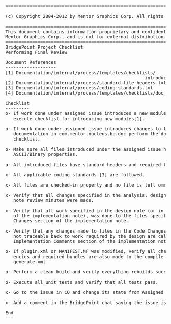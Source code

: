 <pre>
========================================================================

(c) Copyright 2004-2012 by Mentor Graphics Corp. All rights reserved.

========================================================================
This document contains information proprietary and confidential to
Mentor Graphics Corp., and is not for external distribution.
========================================================================
BridgePoint Project Checklist
Performing Final Review

Document References
-------------------
[1] Documentation/internal/process/templates/checklists/
                                                    introducing-new-modules.chk
[2] Documentation/internal/process/standard-file-headers.txt
[3] Documentation/internal/process/coding-standards.txt
[4] Documentation/internal/process/templates/checklists/doc_final_review.chk

Checklist
---------
o- If work done under assigned issue introduces a new module/plugin then 
   execute checklist for introducing new modules[1].

o- If work done under assigned issue introduces changes to the user
   documentation in com.mentor.nucleus.bp.doc perform the doc_final_review
   checklist.
   
o- Make sure all files introduced under the assigned issue have the correct 
   ASCII/Binary properties.

o- All introduced files have standard headers and required footers [2].

x- All applicable coding standards [3] are followed.

x- All files are checked-in properly and no file is left ommitted.

x- Verify that all changes specified in the analysis, design and implementation
   note review minutes were made.

x- Verify that all work specified in the design note (or in the design section 
   of the implementation note), was done to the files specified in the Code 
   Changes section of the implementation note.  

x- Verify that any changes made to files in the Code Changes section that are 
   not traceable back to work required by the design are called out in the 
   Implementation Comments section of the implementation note.  

o- If plugin.xml or MANIFEST.MF was modified, verify all changes to the depend-
   encies and required bundles are also made to the compile target in 
   generate.xml

o- Perform a clean build and verify everything rebuilds successfully.

o- Execute all unit tests and verify that all tests pass.

x- Go to the issue in CQ and change its state from Assigned to Open

x- Add a comment in the BridgePoint chat saying the issue is ready for promotion.

End
---
</pre>